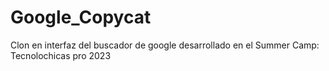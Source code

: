 # Google_Copycat
Clon en interfaz del buscador de google desarrollado en el Summer Camp: Tecnolochicas pro 2023
